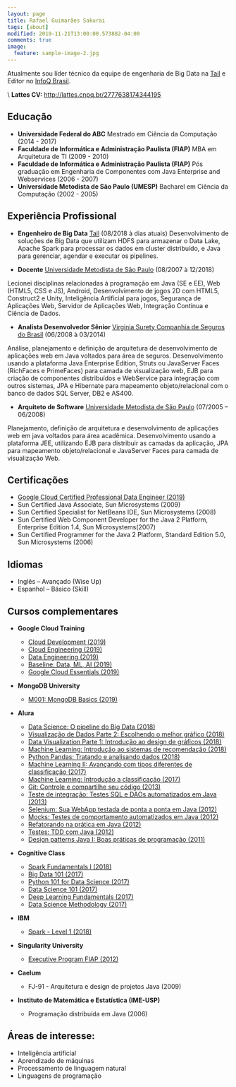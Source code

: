 ```yaml
---
layout: page
title: Rafael Guimarães Sakurai
tags: [about]
modified: 2019-11-21T13:00:00.573882-04:00
comments: true
image:
  feature: sample-image-2.jpg
---
```


Atualmente sou líder técnico da equipe de engenharia de Big Data na <a href="htttp://tail.digital">Tail</a> e Editor no <a href="http://www.infoq.com/br">InfoQ Brasil</a>.

\\
**Lattes CV:** <a href="http://lattes.cnpq.br/2777638174344195">http://lattes.cnpq.br/2777638174344195</a>

## Educação

* **Universidade Federal do ABC** Mestrado em Ciência da Computação (2014 - 2017)
* **Faculdade de Informática e Administração Paulista (FIAP)** MBA em Arquitetura de TI (2009 - 2010)
* **Faculdade de Informática e Administração Paulista (FIAP)** Pós graduação em Engenharia de Componentes com Java Enterprise and Webservices (2006 - 2007)
* **Universidade Metodista de São Paulo (UMESP)** Bacharel em Ciência da Computação (2002 - 2005)

## Experiência Profissional

* **Engenheiro de Big Data** <a href="htttp://tail.digital">Tail</a> (08/2018 à dias atuais)
Desenvolvimento de soluções de Big Data que utilizam HDFS para armazenar o Data Lake, Apache Spark para processar os dados em cluster distribuído, e Java para gerenciar, agendar e executar os pipelines.

* **Docente** <a href="www.metodista.br">Universidade Metodista de São Paulo</a> (08/2007 à 12/2018)

Lecionei disciplinas relacionadas à programação em Java (SE e EE), Web (HTML5, CSS e JS), Android, Desenvolvimento de jogos 2D com HTML5, Construct2 e Unity, Inteligência Artificial para jogos, Segurança de Aplicações Web, Servidor de Aplicações Web, Integração Contínua e Ciência de Dados.

* **Analista Desenvolvedor Sênior** <a href="www.virginiasurety.com.br">Virginia Surety Companhia de Seguros do Brasil</a> (06/2008 à 03/2014)

Análise, planejamento e definição de arquitetura de desenvolvimento de aplicações web em Java voltados para área de seguros. Desenvolvimento usando a plataforma Java Enterprise Edition, Struts ou JavaServer Faces (RichFaces e PrimeFaces) para camada de visualização web, EJB para criação de componentes distribuídos e WebService para integração com outros sistemas, JPA e Hibernate para mapeamento objeto/relacional com o banco de dados SQL Server, DB2 e AS400.

* **Arquiteto de Software** <a href="www.metodista.br">Universidade Metodista de São Paulo</a> (07/2005 – 06/2008)

Planejamento, definição de arquitetura e desenvolvimento de aplicações web em java voltados para área acadêmica. Desenvolvimento usando a plataforma JEE, utilizando EJB para distribuir as camadas da aplicação, JPA para mapeamento objeto/relacional e JavaServer Faces para camada de visualização Web.

## Certificações

* <a href="https://www.credential.net/efe6a318-2502-442f-b46c-fbc801c3e239">Google Cloud Certified Professional Data Engineer (2019)</a>
* Sun Certified Java Associate, Sun Microsystems (2009)
* Sun Certified Specialist for NetBeans IDE, Sun Microsystems (2008)
* Sun Certified Web Component Developer for the Java 2 Platform, Enterprise Edition 1.4, Sun Microsystems(2007)
* Sun Certified Programmer for the Java 2 Platform, Standard Edition 5.0, Sun Microsystems (2006)

## Idiomas

* Inglês – Avançado (Wise Up)
* Espanhol – Básico (Skill)

## Cursos complementares

* **Google Cloud Training**
  * <a href="https://google.qwiklabs.com/public_profiles/810314fc-8f33-4917-af05-d79451322fa6">Cloud Development (2019)</a>
  * <a href="https://google.qwiklabs.com/public_profiles/810314fc-8f33-4917-af05-d79451322fa6">Cloud Engineering (2019)</a>
  * <a href="https://google.qwiklabs.com/public_profiles/810314fc-8f33-4917-af05-d79451322fa6">Data Engineering (2019)</a>
  * <a href="https://google.qwiklabs.com/public_profiles/810314fc-8f33-4917-af05-d79451322fa6">Baseline: Data, ML, AI (2019)</a>
  * <a href="https://google.qwiklabs.com/public_profiles/810314fc-8f33-4917-af05-d79451322fa6">Google Cloud Essentials (2019)</a>

* **MongoDB University**
  * <a href="https://university.mongodb.com/course_completion/dbffbf2e-4832-4b3b-a5f6-1d8b9f0d">M001: MongoDB Basics (2019)</a>

* **Alura**
  * <a href="https://cursos.alura.com.br/certificate/7ae35503-dba3-441c-a15f-1392d9539a24">Data Science: O pipeline do Big Data (2018)</a>
  * <a href="https://cursos.alura.com.br/certificate/9490da58-b58a-4dbe-99fc-fa98ff1c3502">Visualização de Dados Parte 2: Escolhendo o melhor gráfico (2018)</a>
  * <a href="https://cursos.alura.com.br/certificate/ace73ea6-e188-4bc0-8c56-32ed50ad643e">Data Visualization Parte 1: Introdução ao design de gráficos (2018)</a>
  * <a href="https://cursos.alura.com.br/certificate/ca5a5d95-dc61-4c1b-81e1-8f105f68234b">Machine Learning: Introdução ao sistemas de recomendação (2018)</a>
  * <a href="https://cursos.alura.com.br/certificate/376704d4-ee18-4e9b-ba12-88d7318efe90">Python Pandas: Tratando e analisando dados (2018)</a>
  * <a href="https://cursos.alura.com.br/certificate/9c09326d-7525-47f8-9192-c7a8b1c958b0">Machine Learning II: Avançando com tipos diferentes de classificação (2017)</a>
  * <a href="https://cursos.alura.com.br/certificate/386ce18a-ca4b-4726-bf69-074f923abe71">Machine Learning: Introdução a classificação (2017)</a>
  * <a href="https://cursos.alura.com.br/certificate/9f27f1c05b28bbe13d3126e1817fa721">Git: Controle e compartilhe seu código (2013)</a>
  * <a href="https://cursos.alura.com.br/certificate/b662db975c853e69aeeb738faaf63126">Teste de integração: Testes SQL e DAOs automatizados em Java (2013)</a>
  * <a href="https://cursos.alura.com.br/certificate/bba14a1bf3e9dd42993f21e9d0b371d5">Selenium: Sua WebApp testada de ponta a ponta em Java (2012)</a>
  * <a href="https://cursos.alura.com.br/certificate/c2d9c2fd3c0294319ae72ab3fbff0084">Mocks: Testes de comportamento automatizados em Java (2012)</a>
  * <a href="https://cursos.alura.com.br/certificate/977e848d21192129af848a86d09c76c6">Refatorando na prática em Java (2012)</a>
  * <a href="https://cursos.alura.com.br/certificate/11dccaf59a1cbb6fae6dc5ec1d500d17">Testes: TDD com Java (2012)</a>
  * <a href="https://cursos.alura.com.br/certificate/5168b3e0fe8f15b7c6640ea895f81105">Design patterns Java I: Boas práticas de programação (2011)</a>

* **Cognitive Class**
  * <a href="https://courses.cognitiveclass.ai/certificates/9e99a048eee946eeb2732e6b6aa3c06f">Spark Fundamentals I (2018)</a>
  * <a href="https://courses.cognitiveclass.ai/certificates/d3ff6a3b85a6445f8a5639aedf41540e">Big Data 101 (2017)</a>
  * <a href="https://courses.cognitiveclass.ai/certificates/b4783538b982427297e550dde4e8aadc">Python 101 for Data Science (2017)</a>
  * <a href="https://courses.cognitiveclass.ai/certificates/ed99daa2c6ba4603841b1411b2c0feb4">Data Science 101 (2017)</a>
  * <a href="https://courses.cognitiveclass.ai/certificates/f02670429d304147ba1ad38b84d54968">Deep Learning Fundamentals (2017)</a>
  * <a href="https://courses.cognitiveclass.ai/certificates/debec88c38a44bd69b29320c74956f3f">Data Science Methodology (2017)</a>

* **IBM**
  * <a href="https://www.youracclaim.com/badges/5d1a6f13-dfd2-4e7d-8a79-8ae5dbd00707">Spark - Level 1 (2018)</a>

* **Singularity University**
  * <a href="https://www.fiap.com.br/2012/03/22/fiap-realiza-2-edicao-do-executive-program-da-singularity-university/">Executive Program FIAP (2012)</a>

* **Caelum**
  * FJ-91 - Arquitetura e design de projetos Java (2009)

* **Instituto de Matemática e Estatística (IME-USP)**
  * Programação distribuída em Java (2006)

## Áreas de interesse:
* Inteligência artificial
* Aprendizado de máquinas
* Processamento de linguagem natural
* Linguagens de programação